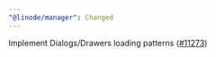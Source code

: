```yaml
---
"@linode/manager": Changed
---
```


Implement Dialogs/Drawers loading patterns ([#11273](https://github.com/linode/manager/pull/11273))

